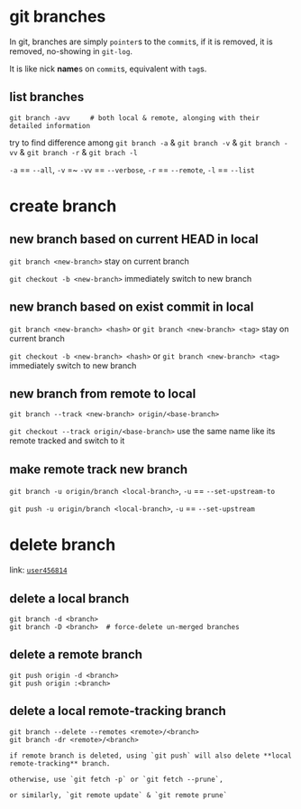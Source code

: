 ---
---

# git branches

In git, branches are simply `pointer`s to the `commit`s, if it is removed, it is removed, no-showing in `git-log`.

It is like nick **name**s on `commit`s, equivalent with `tag`s.


## list branches

```
git branch -avv     # both local & remote, alonging with their detailed information
```

try to find difference among `git branch -a` & `git branch -v` & `git branch -vv` & `git branch -r` & `git brach -l`

`-a` == `--all`, `-v` =~ `-vv` == `--verbose`, `-r` == `--remote`, `-l` == `--list`


# create branch

## new branch based on current HEAD in local

`git branch <new-branch>` stay on current branch

`git checkout -b <new-branch>` immediately switch to new branch


## new branch based on exist commit in local

`git branch <new-branch> <hash>` or `git branch <new-branch> <tag>` stay on current branch

`git checkout -b <new-branch> <hash>` or `git branch <new-branch> <tag>` immediately switch to new branch


## new branch from remote to local

`git branch --track <new-branch> origin/<base-branch>`

`git checkout --track origin/<base-branch>` use the same name like its remote tracked and switch to it


## make remote track new branch

`git branch -u origin/branch <local-branch>`, `-u` == `--set-upstream-to`

`git push -u origin/branch <local-branch>`, `-u` == `--set-upstream`




# delete branch

link: [`user456814`](https://stackoverflow.com/questions/2003505/how-do-i-delete-a-git-branch-locally-and-remotely)


## delete a local branch

```
git branch -d <branch>
git branch -D <branch>  # force-delete un-merged branches
```

## delete a remote branch

```
git push origin -d <branch>
git push origin :<branch>
```

## delete a local remote-tracking branch

```
git branch --delete --remotes <remote>/<branch>
git branch -dr <remote>/<branch>
```


```note
if remote branch is deleted, using `git push` will also delete **local remote-tracking** branch.

otherwise, use `git fetch -p` or `git fetch --prune`,

or similarly, `git remote update` & `git remote prune`
```



